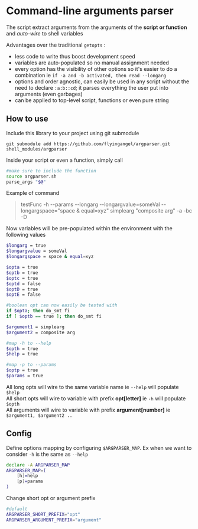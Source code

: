 # Command-line arguments parser

The script extract arguments from the arguments of the **script or function** and _auto-wire_ to shell variables

Advantages over the traditional `getopts` :
* less code to write thus boost development speed
* variables are auto-populated so no manual assignment needed
* every option has the visibility of other options so it's easier to do a combination ie `if -a and -b activated, then read --longarg`
* options and order agnostic, can easily be used in any script without the need to declare `:a:b::cd`; it parses everything the user put into arguments (even garbages)
* can be applied to top-level script, functions or even pure string

## How to use

Include this library to your project using git submodule

    git submodule add https://github.com/flyingangel/argparser.git shell_modules/argparser

Inside your script or even a function, simply call

```bash
#make sure to include the function
source argparser.sh
parse_args "$@"
```

Example of command

> testFunc -h --params --longarg --longargvalue=someVal --longargspace="space & equal=xyz" simplearg "composite arg" -a -bc -D

Now variables will be pre-populated within the environment with the following values

```bash
$longarg = true
$longargvalue = someVal
$longargspace = space & equal=xyz

$opta = true
$optb = true
$optc = true
$optd = false
$optD = true
$optE = false

#boolean opt can now easily be tested with
if $opta; then do_smt fi
if [ $optb == true ]; then do_smt fi

$argument1 = simplearg
$argument2 = composite arg

#map -h to --help
$opth = true
$help = true

#map -p to --params
$optp = true
$params = true
```

All long opts will wire to the same variable name ie `--help` will populate `$help`  
All short opts will wire to variable with prefix **opt[letter]** ie `-h` will populate `$opth`  
All arguments will wire to variable with prefix **argument[number]** ie `$argument1, $argument2 ..`

## Config

Define options mapping by configuring `$ARGPARSER_MAP`. Ex when we want to consider `-h` is the same as `--help`

```bash
declare -A ARGPARSER_MAP
ARGPARSER_MAP=(
    [h]=help
    [p]=params
)
```

Change short opt or argument prefix

```bash
#default
ARGPARSER_SHORT_PREFIX="opt"
ARGPARSER_ARGUMENT_PREFIX="argument"
```
